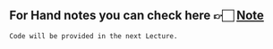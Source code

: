 For Hand notes you can check here 👉🏻 [Note](https://drive.google.com/file/d/18gfG8nV0kKi3xEa_sFJjA1qIWLfWPOTv/view?usp=drive_link)
---
```Code will be provided in the next Lecture.```
